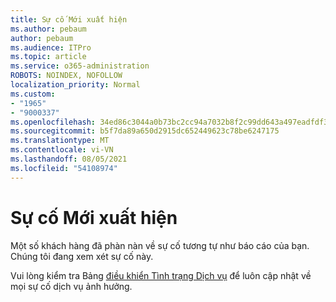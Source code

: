 ```yaml
---
title: Sự cố Mới xuất hiện
ms.author: pebaum
author: pebaum
ms.audience: ITPro
ms.topic: article
ms.service: o365-administration
ROBOTS: NOINDEX, NOFOLLOW
localization_priority: Normal
ms.custom:
- "1965"
- "9000337"
ms.openlocfilehash: 34ed86c3044a0b73bc2cc94a7032b8f2c99dd643a497eadfdf3b26172c1200df
ms.sourcegitcommit: b5f7da89a650d2915dc652449623c78be6247175
ms.translationtype: MT
ms.contentlocale: vi-VN
ms.lasthandoff: 08/05/2021
ms.locfileid: "54108974"
---
```

# <a name="emerging-issue"></a>Sự cố Mới xuất hiện

Một số khách hàng đã phàn nàn về sự cố tương tự như báo cáo của bạn. Chúng tôi đang xem xét sự cố này.

Vui lòng kiểm tra Bảng [điều khiển Tình trạng Dịch vụ](https://admin.microsoft.com/adminportal/home#/servicehealth) để luôn cập nhật về mọi sự cố dịch vụ ảnh hưởng.